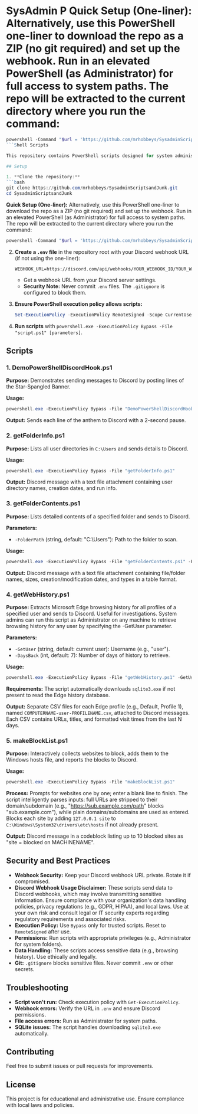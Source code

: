 # SysAdmin P   **Quick Setup (One-liner):** Alternatively, use this PowerShell one-liner to download the repo as a ZIP (no git required) and set up the webhook. Run in an elevated PowerShell (as Administrator) for full access to system paths. The repo will be extracted to the current directory where you run the command:
   ```powershell
   powershell -Command "$url = 'https://github.com/mrhobbeys/SysadminScriptsandJunk/archive/refs/heads/main.zip'; $zip = 'repo.zip'; Invoke-WebRequest -Uri $url -OutFile $zip; Expand-Archive -Path $zip -DestinationPath '.' -Force; $dir = Get-ChildItem '.' | Where-Object { $_.Name -like 'SysadminScriptsandJunk-*' } | Select-Object -First 1; cd $dir.FullName; Write-Host \"Repo extracted to: $dir.FullName\"; $webhook = Read-Host 'Enter Discord Webhook URL'; 'WEBHOOK_URL=' + $webhook | Out-File .env"
   ```Shell Scripts

This repository contains PowerShell scripts designed for system administrators to automate tasks like monitoring user directories, folder contents, and browser history. All scripts send results to a Discord webhook for easy notification and logging.

## Setup

1. **Clone the repository:**
   ```bash
   git clone https://github.com/mrhobbeys/SysadminScriptsandJunk.git
   cd SysadminScriptsandJunk
   ```

   **Quick Setup (One-liner):** Alternatively, use this PowerShell one-liner to download the repo as a ZIP (no git required) and set up the webhook. Run in an elevated PowerShell (as Administrator) for full access to system paths. The repo will be extracted to the current directory where you run the command:
   ```powershell
   powershell -Command "$url = 'https://github.com/mrhobbeys/SysadminScriptsandJunk/archive/refs/heads/main.zip'; $zip = 'repo.zip'; Invoke-WebRequest -Uri $url -OutFile $zip; Expand-Archive -Path $zip -DestinationPath '.'; $dir = Get-ChildItem '.' | Where-Object { $_.Name -like 'SysadminScriptsandJunk-*' } | Select-Object -First 1; cd $dir.FullName; $webhook = Read-Host 'Enter Discord Webhook URL'; 'WEBHOOK_URL=' + $webhook | Out-File .env"
   ```

2. **Create a `.env` file** in the repository root with your Discord webhook URL (if not using the one-liner):
   ```
   WEBHOOK_URL=https://discord.com/api/webhooks/YOUR_WEBHOOK_ID/YOUR_WEBHOOK_TOKEN
   ```
   - Get a webhook URL from your Discord server settings.
   - **Security Note:** Never commit `.env` files. The `.gitignore` is configured to block them.

3. **Ensure PowerShell execution policy allows scripts:**
   ```powershell
   Set-ExecutionPolicy -ExecutionPolicy RemoteSigned -Scope CurrentUser
   ```

4. **Run scripts** with `powershell.exe -ExecutionPolicy Bypass -File "script.ps1" [parameters]`.

## Scripts

### 1. DemoPowerShellDiscordHook.ps1
**Purpose:** Demonstrates sending messages to Discord by posting lines of the Star-Spangled Banner.

**Usage:**
```powershell
powershell.exe -ExecutionPolicy Bypass -File "DemoPowerShellDiscordHook.ps1"
```

**Output:** Sends each line of the anthem to Discord with a 2-second pause.

### 2. getFolderInfo.ps1
**Purpose:** Lists all user directories in `C:\Users` and sends details to Discord.

**Usage:**
```powershell
powershell.exe -ExecutionPolicy Bypass -File "getFolderInfo.ps1"
```

**Output:** Discord message with a text file attachment containing user directory names, creation dates, and run info.

### 3. getFolderContents.ps1
**Purpose:** Lists detailed contents of a specified folder and sends to Discord.

**Parameters:**
- `-FolderPath` (string, default: "C:\Users"): Path to the folder to scan.

**Usage:**
```powershell
powershell.exe -ExecutionPolicy Bypass -File "getFolderContents.ps1" -FolderPath "C:\Windows"
```

**Output:** Discord message with a text file attachment containing file/folder names, sizes, creation/modification dates, and types in a table format.

### 4. getWebHistory.ps1
**Purpose:** Extracts Microsoft Edge browsing history for all profiles of a specified user and sends to Discord. Useful for investigations. System admins can run this script as Administrator on any machine to retrieve browsing history for any user by specifying the -GetUser parameter.

**Parameters:**
- `-GetUser` (string, default: current user): Username (e.g., "user").
- `-DaysBack` (int, default: 7): Number of days of history to retrieve.

**Usage:**
```powershell
powershell.exe -ExecutionPolicy Bypass -File "getWebHistory.ps1" -GetUser "user" -DaysBack 3
```

**Requirements:** The script automatically downloads `sqlite3.exe` if not present to read the Edge history database.

**Output:** Separate CSV files for each Edge profile (e.g., Default, Profile 1), named `COMPUTERNAME-user-PROFILENAME.csv`, attached to Discord messages. Each CSV contains URLs, titles, and formatted visit times from the last N days.

### 5. makeBlockList.ps1
**Purpose:** Interactively collects websites to block, adds them to the Windows hosts file, and reports the blocks to Discord.

**Usage:**
```powershell
powershell.exe -ExecutionPolicy Bypass -File "makeBlockList.ps1"
```

**Process:** Prompts for websites one by one; enter a blank line to finish. The script intelligently parses inputs: full URLs are stripped to their domain/subdomain (e.g., "https://sub.example.com/path" blocks "sub.example.com"), while plain domains/subdomains are used as entered. Blocks each site by adding `127.0.0.1 site` to `C:\Windows\System32\drivers\etc\hosts` if not already present.

**Output:** Discord message in a codeblock listing up to 10 blocked sites as "site = blocked on MACHINENAME".

## Security and Best Practices

- **Webhook Security:** Keep your Discord webhook URL private. Rotate it if compromised.
- **Discord Webhook Usage Disclaimer:** These scripts send data to Discord webhooks, which may involve transmitting sensitive information. Ensure compliance with your organization's data handling policies, privacy regulations (e.g., GDPR, HIPAA), and local laws. Use at your own risk and consult legal or IT security experts regarding regulatory requirements and associated risks.
- **Execution Policy:** Use `Bypass` only for trusted scripts. Reset to `RemoteSigned` after use.
- **Permissions:** Run scripts with appropriate privileges (e.g., Administrator for system folders).
- **Data Handling:** These scripts access sensitive data (e.g., browsing history). Use ethically and legally.
- **Git:** `.gitignore` blocks sensitive files. Never commit `.env` or other secrets.

## Troubleshooting

- **Script won't run:** Check execution policy with `Get-ExecutionPolicy`.
- **Webhook errors:** Verify the URL in `.env` and ensure Discord permissions.
- **File access errors:** Run as Administrator for system paths.
- **SQLite issues:** The script handles downloading `sqlite3.exe` automatically.

## Contributing

Feel free to submit issues or pull requests for improvements.

## License

This project is for educational and administrative use. Ensure compliance with local laws and policies.
